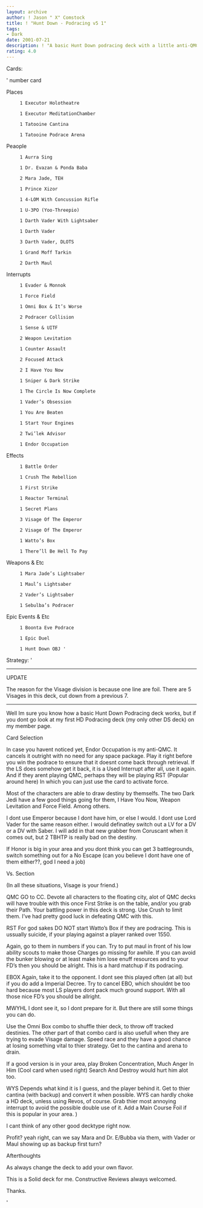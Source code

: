 ```yaml
---
layout: archive
author: ! Jason " X" Comstock
title: ! "Hunt Down - Podracing v5 1"
tags:
- Dark
date: 2001-07-21
description: ! "A basic Hunt Down podracing deck with a little anti-QMC tech."
rating: 4.0
---
```

Cards: 

' 
    number card


Places 

         1 Executor Holotheatre  

         1 Executor MeditationChamber  

         1 Tatooine Cantina  

         1 Tatooine Podrace Arena  


Peaople

         1 Aurra Sing  

         1 Dr. Evazan & Ponda Baba  

         2 Mara Jade, TEH  

         1 Prince Xizor  

         1 4-LOM With Concussion Rifle  

         1 U-3PO (Yoo-Threepio)  

         1 Darth Vader With Lightsaber  

         1 Darth Vader  

         3 Darth Vader, DLOTS 

         1 Grand Moff Tarkin  

         2 Darth Maul  


Interrupts

         1 Evader & Monnok 

         1 Force Field  

         1 Omni Box & It’s Worse 

         2 Podracer Collision  

         1 Sense & UITF

         2 Weapon Levitation  

         1 Counter Assault 

         2 Focused Attack  

         2 I Have You Now 

         1 Sniper & Dark Strike  

         1 The Circle Is Now Complete 

         1 Vader’s Obsession  

         1 You Are Beaten  

         1 Start Your Engines  

         2 Twi’lek Advisor  

         1 Endor Occupation  


Effects        

         1 Battle Order  

         1 Crush The Rebellion  

         1 First Strike  

         1 Reactor Terminal 

         1 Secret Plans  

         3 Visage Of The Emperor  

         2 Visage Of The Emperor  

         1 Watto’s Box  

         1 There’ll Be Hell To Pay    


Weapons & Etc

         1 Mara Jade’s Lightsaber  

         1 Maul’s Lightsaber  

         2 Vader’s Lightsaber  

         1 Sebulba’s Podracer  


Epic Events & Etc        

         1 Boonta Eve Podrace 

         1 Epic Duel  

         1 Hunt Down OBJ '

Strategy: '

-----

UPDATE


The reason for the Visage division is because one line are foil.  There are 5 Visages in this deck, cut down from a previous 7.

------




Well Im sure you know how a basic Hunt Down Podracing deck works, but if you dont go look at my first HD Podracing deck (my only other DS deck) on my member page.


Card Selection

In case you havent noticed yet, Endor Occupation is my anti-QMC.  It cancels it outright with no need for any space package.  Play it right before you win the podrace to ensure that it doesnt come back through retrieval.  If the LS does somehow get it back, it is a Used Interrupt after all, use it again. And if they arent playing QMC, perhaps they will be playing RST (Popular around here) In which you can just use the card to activate force.  


Most of the characters are able to draw destiny by themselfs.  The two Dark Jedi have a few good things going for them, I Have You Now, Weapon Levitation and Force Field.  Among others.


I dont use Emperor because I dont have him, or else I would. I dont use Lord Vader for the same reason either. I would definatley switch out a LV for a DV or a DV with Saber.  I will add in that new grabber from Coruscant when it comes out, but 2 TBHTP is really bad on the destiny.


If Honor is big in your area and you dont think you can get 3 battlegrounds, switch something out for a No Escape (can you believe I dont have one of them either??, god I need a job)


Vs. Section 


(In all these situations, Visage is your friend.)


QMC GO to CC. Devote all characters to the floating city, alot of QMC decks will have trouble with this once First Strike is on the table, and/or you grab their Path. Your battling power in this deck is strong. Use Crush to limit them. I’ve had pretty good luck in defeating QMC with this.


RST For god sakes DO NOT start Watto’s Box if they are podracing.  This is ussually suicide, if your playing against a player ranked over 1550.

Again, go to them in numbers if you can.  Try to put maul in front of his low ability scouts to make those Charges go missing for awhile.  If you can avoid the bunker blowing or at least make him lose enuff resources and to your FD’s then you should be alright.  This is a hard matchup if its podracing.


EBOX  Again, take it to the opponent. I dont see this played often (at all) but if you do add a Imperial Decree.  Try to cancel EBO, which shouldnt be too hard because most LS players dont pack much ground support.  With all those nice FD’s you should be allright.


MWYHL I dont see it, so I dont prepare for it. But there are still some things you can do.

Use the Omni Box combo to shuffle thier deck, to throw off tracked destinies.  The other part of that combo card is also usefull when they are trying to evade Visage damage.  Speed race and they have a good chance at losing something vital to thier strategy.  Get to the cantina and arena to drain. 

If a good version is in your area, play Broken Concentration, Much Anger In Him (Cool card when used right) Search And Destroy would hurt him alot too.


WYS Depends what kind it is I guess, and the player behind it.  Get to thier cantina (with backup) and convert it when possible.  WYS can hardly choke a HD deck, unless using Revos, of course.  Grab thier most annoying interrupt to avoid the possible double use of it.  Add a Main Course Foil if this is popular in your area. )


I cant think of any other good decktype right now.

Profit? yeah right, can we say Mara and Dr. E/Bubba via them, with Vader or Maul showing up as backup first turn?



Afterthoughts

As always change the deck to add your own flavor.

This is a Solid deck for me.  Constructive Reviews always welcomed.

Thanks.


'